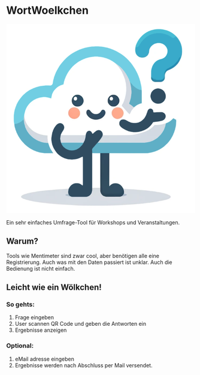 # WortWoelkchen

![WortWoelkchen_logo](WortWoelkchen_logo.png)


Ein sehr einfaches Umfrage-Tool für Workshops und Veranstaltungen.

## Warum?

Tools wie Mentimeter sind zwar cool, aber benötigen alle eine Registrierung. Auch was mit den Daten passiert ist unklar. Auch die Bedienung ist nicht einfach.

## Leicht wie ein Wölkchen!


### So gehts:

1. Frage eingeben 
1. User scannen QR Code und geben die Antworten ein
1. Ergebnisse anzeigen

### Optional: 
1. eMail adresse eingeben
1. Ergebnisse werden nach Abschluss per Mail versendet.
